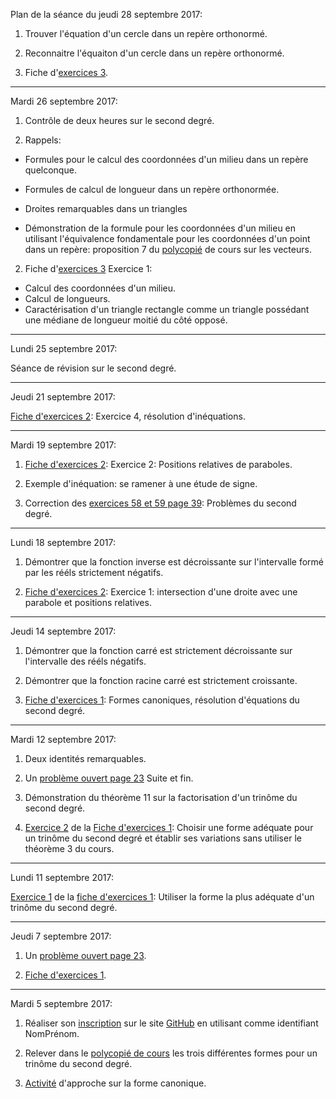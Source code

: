 Plan de la séance du jeudi 28 septembre 2017:

1. Trouver l'équation d'un cercle dans un repère orthonormé.

2. Reconnaitre l'équaiton d'un cercle dans un repère orthonormé.

3. Fiche d'[exercices 3](https://github.com/ThomasGire/Cours1S/blob/master/Chapitres/2.%20Vecteurs/Fiches%20d'exercices/Fiche%203/exercice-3.pdf).

---

Mardi 26 septembre 2017:

1. Contrôle de deux heures sur le second degré.

2. Rappels:
 - Formules pour le calcul des coordonnées d'un milieu dans un repère quelconque.

 - Formules de calcul de longueur dans un repère orthonormée.

 - Droites remarquables dans un triangles

 - Démonstration de la formule pour les coordonnées d'un milieu en utilisant l'équivalence fondamentale pour les coordonnées d'un point dans un repère: proposition 7 du [polycopié](https://github.com/ThomasGire/Cours1S/blob/master/Chapitres/2.%20Vecteurs/polycopie/vecteurs.pdf) de cours sur les vecteurs.

2. Fiche d'[exercices 3](https://github.com/ThomasGire/Cours1S/blob/master/Chapitres/2.%20Vecteurs/Fiches%20d'exercices/Fiche%203/exercice-3.pdf)
Exercice 1:

  - Calcul des coordonnées d'un milieu.
  - Calcul de longueurs.
  - Caractérisation d'un triangle rectangle comme un triangle possédant une médiane de longueur moitié du côté opposé.

---

Lundi 25 septembre 2017:

Séance de révision sur le second degré.

---

Jeudi 21 septembre 2017:

[Fiche d'exercices 2](https://github.com/ThomasGire/Cours1S/blob/master/Chapitres/1.%20Second%20degr%C3%A9/Fiches%20d'exercices/Fiche%202/exercice-2.pdf): Exercice 4, résolution d'inéquations.

---

Mardi 19 septembre 2017:

1. [Fiche d'exercices 2](https://github.com/ThomasGire/Cours1S/blob/master/Chapitres/1.%20Second%20degr%C3%A9/Fiches%20d'exercices/Fiche%202/exercice-2.pdf): Exercice 2: Positions relatives de paraboles.

2. Exemple d'inéquation: se ramener à une étude de signe.

3. Correction des [exercices 58 et 59 page 39](https://raw.githubusercontent.com/ThomasGire/Cours1S/master/Chapitres/1.%20Second%20degr%C3%A9/Images/58-59p39.png): Problèmes du second degré.

---

Lundi 18 septembre 2017:

1. Démontrer que la fonction inverse est décroissante sur l'intervalle formé par les rééls strictement négatifs.

1. [Fiche d'exercices 2](https://github.com/ThomasGire/Cours1S/blob/master/Chapitres/1.%20Second%20degr%C3%A9/Fiches%20d'exercices/Fiche%202/exercice-2.pdf): Exercice 1: intersection d'une droite avec une parabole et positions relatives.

---

Jeudi 14 septembre 2017:

1. Démontrer que la fonction carré est strictement décroissante sur l'intervalle des rééls négatifs.

1. Démontrer que la fonction racine carré est strictement croissante.

1. [Fiche d'exercices 1](https://github.com/ThomasGire/Cours1S/blob/master/Chapitres/1.%20Second%20degr%C3%A9/Fiches%20d'exercices/Fiche%201/exercice-1.pdf): Formes canoniques, résolution d'équations du second degré.

---

Mardi 12 septembre 2017:

1. Deux identités remarquables.

1. Un [problème ouvert page 23](https://raw.githubusercontent.com/ThomasGire/Cours1S/master/Chapitres/1.%20Second%20degr%C3%A9/Images/PBp23.png) Suite et fin.

1. Démonstration du théorème 11 sur la factorisation d'un trinôme du second degré.

1. [Exercice 2](https://raw.githubusercontent.com/1SSI/Devoirs/master/Donn%C3%A9es/Date/170912/excor2.png) de la [Fiche d'exercices 1](https://github.com/ThomasGire/Cours1S/blob/master/Chapitres/1.%20Second%20degr%C3%A9/Fiches%20d'exercices/Fiche%201/exercice-1.pdf): Choisir une forme adéquate pour un trinôme du second degré et établir ses variations sans utiliser le théorème 3 du cours.

---

Lundi 11 septembre 2017:

[Exercice 1](https://raw.githubusercontent.com/1SSI/Devoirs/master/Donn%C3%A9es/Date/170911/excor1.png) de la [fiche d'exercices 1](https://github.com/ThomasGire/Cours1S/blob/master/Chapitres/1.%20Second%20degr%C3%A9/Fiches%20d'exercices/Fiche%201/exercice-1.pdf): Utiliser la forme la plus adéquate d'un trinôme du second degré.


---

Jeudi 7 septembre 2017:

1. Un [problème ouvert page 23](https://raw.githubusercontent.com/ThomasGire/Cours1S/master/Chapitres/1.%20Second%20degr%C3%A9/Images/PBp23.png).

1. [Fiche d'exercices 1](https://github.com/ThomasGire/Cours1S/blob/master/Chapitres/1.%20Second%20degr%C3%A9/Fiches%20d'exercices/Fiche%201/exercice-1.pdf).

---

Mardi 5 septembre 2017:

1. Réaliser son [inscription](https://github.com/join?source=header-home) sur le site [GitHub](https://github.com/) en utilisant comme identifiant NomPrénom.

1. Relever dans le [polycopié de cours](https://github.com/ThomasGire/Cours1S/blob/master/Chapitres/1.%20Second%20degr%C3%A9/Polycopi%C3%A9/secondDegre.pdf) les trois différentes formes pour un trinôme du second degré.

1. [Activité](https://github.com/ThomasGire/Cours1S/blob/master/Chapitres/1.%20Second%20degr%C3%A9/Activit%C3%A9s/Forme%20canonique/FormeCanonique.pdf) d'approche sur la forme canonique.
